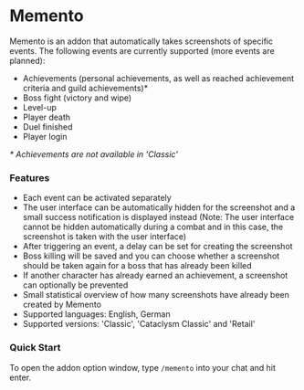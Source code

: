 # Memento

Memento is an addon that automatically takes screenshots of specific events. The following events are currently supported (more events are planned):

*   Achievements (personal achievements, as well as reached achievement criteria and guild achievements)*
*   Boss fight (victory and wipe)
*   Level-up
*   Player death
*   Duel finished
*   Player login

*\* Achievements are not available in 'Classic'*

### Features

*   Each event can be activated separately
*   The user interface can be automatically hidden for the screenshot and a small success notification is displayed instead (Note: The user interface cannot be hidden automatically during a combat and in this case, the screenshot is taken with the user interface)
*   After triggering an event, a delay can be set for creating the screenshot
*   Boss killing will be saved and you can choose whether a screenshot should be taken again for a boss that has already been killed
*   If another character has already earned an achievement, a screenshot can optionally be prevented
*   Small statistical overview of how many screenshots have already been created by Memento
*   Supported languages: English, German
*   Supported versions: 'Classic', 'Cataclysm Classic' and 'Retail'

### Quick Start

To open the addon option window, type `/memento` into your chat and hit enter.
